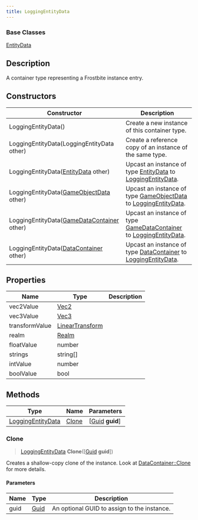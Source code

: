 ```yaml
---
title: LoggingEntityData
---
```

### Base Classes

[EntityData](EntityData)

## Description

A container type representing a Frostbite instance entry.

## Constructors

| Constructor                                                                  | Description                                                                                                               |
| ---------------------------------------------------------------------------- | ------------------------------------------------------------------------------------------------------------------------- |
| LoggingEntityData()                                                          | Create a new instance of this container type.                                                                             |
| LoggingEntityData(LoggingEntityData other)                                   | Create a reference copy of an instance of the same type.                                                                  |
| LoggingEntityData([EntityData](EntityData) other)                            | Upcast an instance of type [EntityData](EntityData) to [LoggingEntityData](LoggingEntityData).                            |
| LoggingEntityData([GameObjectData](GameObjectData) other)                    | Upcast an instance of type [GameObjectData](GameObjectData) to [LoggingEntityData](LoggingEntityData).                    |
| LoggingEntityData([GameDataContainer](GameDataContainer) other)              | Upcast an instance of type [GameDataContainer](GameDataContainer) to [LoggingEntityData](LoggingEntityData).              |
| LoggingEntityData([DataContainer](/vext/ref/shared/class/datacontainer) other) | Upcast an instance of type [DataContainer](/vext/ref/shared/class/datacontainer) to [LoggingEntityData](LoggingEntityData). |

## Properties

| Name           | Type                                                    | Description |
| -------------- | ------------------------------------------------------- | ----------- |
| vec2Value      | [Vec2](/vext/ref/shared/class/vec2)                       |             |
| vec3Value      | [Vec3](/vext/ref/shared/class/vec3)                       |             |
| transformValue | [LinearTransform](/vext/ref/shared/class/lineartransform) |             |
| realm          | [Realm](Realm)                                          |             |
| floatValue     | number                                                  |             |
| strings        | string\[\]                                              |             |
| intValue       | number                                                  |             |
| boolValue      | bool                                                    |             |

## Methods

| Type                                   | Name            | Parameters                                     |
| -------------------------------------- | --------------- | ---------------------------------------------- |
| [LoggingEntityData](LoggingEntityData) | [Clone](#clone) | \[[Guid](/vext/ref/shared/class/guid) **guid**\] |

### Clone

> [LoggingEntityData](LoggingEntityData) **Clone**(\[[Guid](/vext/ref/shared/class/guid) **guid**\])

Creates a shallow-copy clone of the instance. Look at [DataContainer::Clone](/vext/ref/shared/class/datacontainer#clone) for more details.

#### Parameters

| Name | Type         | Description                                 |
| ---- | ------------ | ------------------------------------------- |
| guid | [Guid](Guid) | An optional GUID to assign to the instance. |

